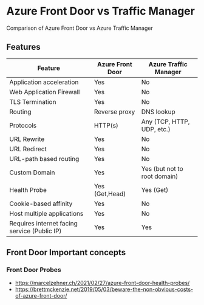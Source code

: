 # Azure Front Door vs Traffic Manager

Comparison of Azure Front Door vs Azure Traffic Manager

## Features

Feature | Azure Front Door | Azure Traffic Manager
--- | --- | ----
Application acceleration | Yes | No
Web Application Firewall | Yes | No
TLS Termination | Yes | No
Routing | Reverse proxy | DNS lookup
Protocols | HTTP(s) | Any (TCP, HTTP, UDP, etc.)
URL Rewrite | Yes | No
URL Redirect | Yes | No
URL-path based routing | Yes | No
Custom Domain | Yes | Yes (but not to root domain)
Health Probe | Yes (Get,Head) | Yes (Get)
Cookie-based affinity | Yes | No
Host multiple applications | Yes | No
Requires internet facing service (Public IP) | Yes | Yes

## Front Door Important concepts

### Front Door Probes

-	https://marcelzehner.ch/2021/02/27/azure-front-door-health-probes/
-	https://brettmckenzie.net/2019/05/03/beware-the-non-obvious-costs-of-azure-front-door/
